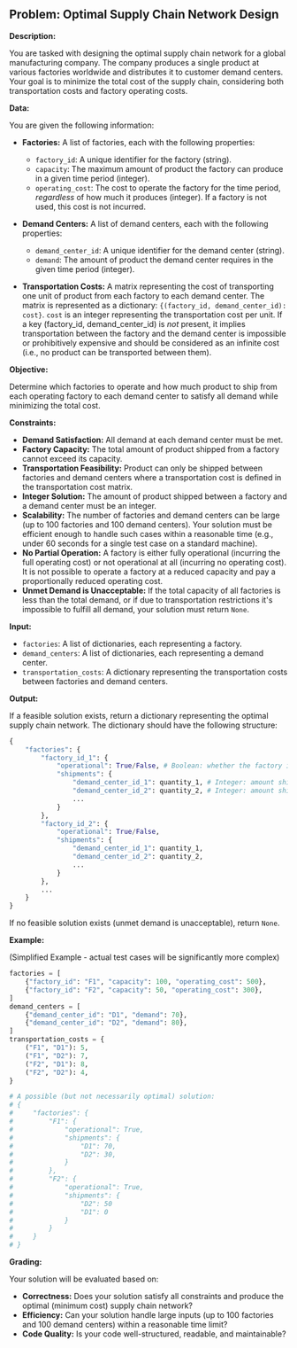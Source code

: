 ## Problem: Optimal Supply Chain Network Design

**Description:**

You are tasked with designing the optimal supply chain network for a global manufacturing company. The company produces a single product at various factories worldwide and distributes it to customer demand centers. Your goal is to minimize the total cost of the supply chain, considering both transportation costs and factory operating costs.

**Data:**

You are given the following information:

*   **Factories:** A list of factories, each with the following properties:
    *   `factory_id`: A unique identifier for the factory (string).
    *   `capacity`: The maximum amount of product the factory can produce in a given time period (integer).
    *   `operating_cost`: The cost to operate the factory for the time period, *regardless* of how much it produces (integer). If a factory is not used, this cost is not incurred.

*   **Demand Centers:** A list of demand centers, each with the following properties:
    *   `demand_center_id`: A unique identifier for the demand center (string).
    *   `demand`: The amount of product the demand center requires in the given time period (integer).

*   **Transportation Costs:** A matrix representing the cost of transporting one unit of product from each factory to each demand center. The matrix is represented as a dictionary: `{(factory_id, demand_center_id): cost}`. `cost` is an integer representing the transportation cost per unit. If a key (factory\_id, demand\_center\_id) is *not* present, it implies transportation between the factory and the demand center is impossible or prohibitively expensive and should be considered as an infinite cost (i.e., no product can be transported between them).

**Objective:**

Determine which factories to operate and how much product to ship from each operating factory to each demand center to satisfy all demand while minimizing the total cost.

**Constraints:**

*   **Demand Satisfaction:**  All demand at each demand center must be met.
*   **Factory Capacity:** The total amount of product shipped from a factory cannot exceed its capacity.
*   **Transportation Feasibility:**  Product can only be shipped between factories and demand centers where a transportation cost is defined in the transportation cost matrix.
*   **Integer Solution:** The amount of product shipped between a factory and a demand center must be an integer.
*   **Scalability:** The number of factories and demand centers can be large (up to 100 factories and 100 demand centers). Your solution must be efficient enough to handle such cases within a reasonable time (e.g., under 60 seconds for a single test case on a standard machine).
*   **No Partial Operation:** A factory is either fully operational (incurring the full operating cost) or not operational at all (incurring no operating cost). It is not possible to operate a factory at a reduced capacity and pay a proportionally reduced operating cost.
*   **Unmet Demand is Unacceptable:** If the total capacity of all factories is less than the total demand, or if due to transportation restrictions it's impossible to fulfill all demand, your solution must return `None`.

**Input:**

*   `factories`: A list of dictionaries, each representing a factory.
*   `demand_centers`: A list of dictionaries, each representing a demand center.
*   `transportation_costs`: A dictionary representing the transportation costs between factories and demand centers.

**Output:**

If a feasible solution exists, return a dictionary representing the optimal supply chain network. The dictionary should have the following structure:

```python
{
    "factories": {
        "factory_id_1": {
            "operational": True/False, # Boolean: whether the factory is operating
            "shipments": {
                "demand_center_id_1": quantity_1, # Integer: amount shipped to demand center 1
                "demand_center_id_2": quantity_2, # Integer: amount shipped to demand center 2
                ...
            }
        },
        "factory_id_2": {
            "operational": True/False,
            "shipments": {
                "demand_center_id_1": quantity_1,
                "demand_center_id_2": quantity_2,
                ...
            }
        },
        ...
    }
}
```

If no feasible solution exists (unmet demand is unacceptable), return `None`.

**Example:**

(Simplified Example - actual test cases will be significantly more complex)

```python
factories = [
    {"factory_id": "F1", "capacity": 100, "operating_cost": 500},
    {"factory_id": "F2", "capacity": 50, "operating_cost": 300},
]
demand_centers = [
    {"demand_center_id": "D1", "demand": 70},
    {"demand_center_id": "D2", "demand": 80},
]
transportation_costs = {
    ("F1", "D1"): 5,
    ("F1", "D2"): 7,
    ("F2", "D1"): 8,
    ("F2", "D2"): 4,
}

# A possible (but not necessarily optimal) solution:
# {
#     "factories": {
#         "F1": {
#             "operational": True,
#             "shipments": {
#                 "D1": 70,
#                 "D2": 30,
#             }
#         },
#         "F2": {
#             "operational": True,
#             "shipments": {
#                 "D2": 50
#                 "D1": 0
#             }
#         }
#     }
# }
```

**Grading:**

Your solution will be evaluated based on:

*   **Correctness:** Does your solution satisfy all constraints and produce the optimal (minimum cost) supply chain network?
*   **Efficiency:** Can your solution handle large inputs (up to 100 factories and 100 demand centers) within a reasonable time limit?
*   **Code Quality:** Is your code well-structured, readable, and maintainable?
